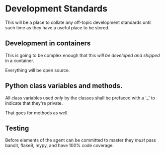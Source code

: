 # Development Standards

This will be a place to collate any off-topic development standards until such time as they have a useful place to be stored.

## Development in containers

This is going to be complex enough that this *will be developed and shipped* in a container.

Everything will be open source.

## Python class variables and methods.

All class variables used *only* by the classes shall be prefaced with a '_' to indicate that they're private.

That goes for methods as well.

## Testing

Before elements of the agent can be committed to master they *must* pass bandit, flake8, mypy, and have 100% code coverage.